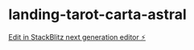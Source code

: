 # landing-tarot-carta-astral

[Edit in StackBlitz next generation editor ⚡️](https://stackblitz.com/~/github.com/samigonza3/landing-tarot-carta-astral)